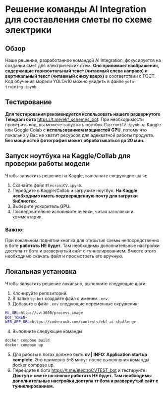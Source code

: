 # Решение команды AI Integration для составления сметы по схеме электрики

## Обзор
Наше решение, разработанное командой AI Integration, фокусируется на создании смет для электрических схем. **Оно принимает изображения, содержащие горизонтальный текст (читаемый слева направо) и вертикальный текст (читаемый снизу вверх)** в соответствии с ГОСТ. Код обучения модели YOLOv10 можно увидеть в файле `yolo-training.ipynb`.

## Тестирование
**Для тестирования рекомендуется использовать нашего развернутого Telegram бота** https://t.me/ekf_schemes_bot. При необходимости проверить код, вы можете запустить ноутбук `ElecroniCV.ipynb` на Kaggle или Google Colab с **использованием мощностей GPU**, потому что локально у Вас не хватит ресурсов для адекватной работы продукта. **Без мощностей фотография может обрабатываться до 20 мин.**

## Запуск ноутбука на Kaggle/Collab для проверки работы модели
Чтобы запустить решение на Kaggle, выполните следующие шаги:
1. Скачайте файл `ElecroniCV.ipynb`.
2. Перейдите в Kaggle/Collab и загрузите ноутбук. **На Kaggle необходимо иметь подтвержденную почту для загрузки библиотек**. 
3. Выберите ускоритель GPU.
4. Последовательно исполняйте ячейки, читая заголовки и комментарии.

### Важно:
При локальном поднятии кнопка для открытия схемы непосредственно в боте **работать НЕ будет**. Там необходимы дополнительные настройки доступа тг бота и развернутый сайт с туннелированием. Вместо этого необходимо скачать файл и просмотреть его вручную.

## Локальная установка
Чтобы запустить решение локально, выполните следующие шаги:
1. Клонируйте репозиторий.
2. В папке `tg-bot` создайте файл с именем `.env`.
3. Добавьте в файл `.env` следующие переменные окружения:

```bash
ML_URL=http://cv:3000/process_image
BOT_TOKEN=
WEB_APP_URL=https://codenrock.com/contests/ekf-ai-challenge
```
 4. Выполните следующие команды

 ```bash
docker compose build
docker compose up 
```
 5. Для работы в логах должно быть **cv  | INFO:     Application startup complete**. Это примерно 5-8 минут после выполнения команды docker compose up.
 6. Перейдите в бота https://t.me/electroCVTEST_bot и тестируйте. **Доступ к смете по кнопке работать НЕ будет. Там необходимы дополнительные настройки доступа тг бота и развернутый сайт с туннелированием.** 
